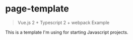 # page-template

> Vue.js 2 + Typescript 2 + webpack Example

This is a template I'm using for starting Javascript projects.
